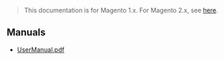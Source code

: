<blockquote class="important">This documentation is for Magento 1.x. For Magento 2.x, see <a href="https://docs.auroraextensions.com/magento/extensions/2.x/testlivecheckout/latest/">here</a>.</blockquote>

## Manuals

- [UserManual.pdf](https://docs.auroraextensions.com/magento/extensions/1.x/testlivecheckout/1.1.0/manuals/UserManual.pdf)
